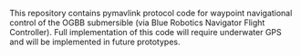 This repository contains pymavlink protocol code for waypoint navigational control of the OGBB submersible (via Blue Robotics Navigator Flight Controller). Full implementation of this code will require underwater GPS and will be implemented in future prototypes. 
